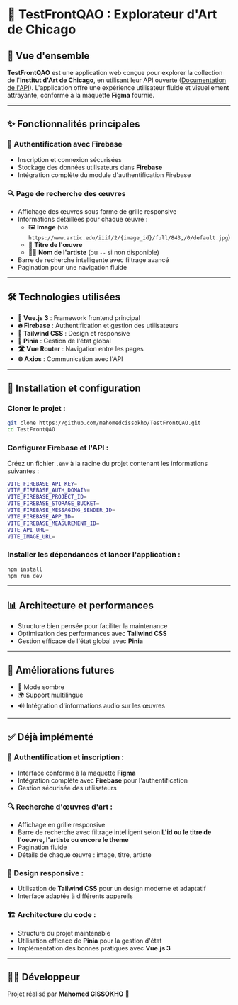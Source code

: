 # 🎨 TestFrontQAO : Explorateur d'Art de Chicago

## 🌟 Vue d'ensemble
**TestFrontQAO** est une application web conçue pour explorer la collection de l'**Institut d'Art de Chicago**, en utilisant leur API ouverte ([Documentation de l'API](https://api.artic.edu/docs/)). L'application offre une expérience utilisateur fluide et visuellement attrayante, conforme à la maquette **Figma** fournie.

---

## ✨ Fonctionnalités principales

### 🔐 Authentification avec Firebase
- Inscription et connexion sécurisées
- Stockage des données utilisateurs dans **Firebase**
- Intégration complète du module d'authentification Firebase

### 🔍 Page de recherche des œuvres
- Affichage des œuvres sous forme de grille responsive
- Informations détaillées pour chaque œuvre :
  - 🖼️ **Image** (via `https://www.artic.edu/iiif/2/{image_id}/full/843,/0/default.jpg`)
  - 📜 **Titre de l'œuvre**
  - 👩‍🎨 **Nom de l'artiste** (ou `--` si non disponible)
- Barre de recherche intelligente avec filtrage avancé
- Pagination pour une navigation fluide

---

## 🛠️ Technologies utilisées
- **🖖 Vue.js 3** : Framework frontend principal
- **🔥 Firebase** : Authentification et gestion des utilisateurs
- **🎨 Tailwind CSS** : Design et responsive
- **🔄 Pinia** : Gestion de l'état global
- **🛣️ Vue Router** : Navigation entre les pages
- **🌐 Axios** : Communication avec l'API

---

## 🚀 Installation et configuration

### Cloner le projet :
```bash
git clone https://github.com/mahomedcissokho/TestFrontQAO.git
cd TestFrontQAO
```

### Configurer Firebase et l'API :
Créez un fichier `.env` à la racine du projet contenant les informations suivantes :
```bash
VITE_FIREBASE_API_KEY=
VITE_FIREBASE_AUTH_DOMAIN=
VITE_FIREBASE_PROJECT_ID=
VITE_FIREBASE_STORAGE_BUCKET=
VITE_FIREBASE_MESSAGING_SENDER_ID=
VITE_FIREBASE_APP_ID=
VITE_FIREBASE_MEASUREMENT_ID=
VITE_API_URL=
VITE_IMAGE_URL=
```

### Installer les dépendances et lancer l'application :
```bash
npm install
npm run dev
```

---

## 📊 Architecture et performances
- Structure bien pensée pour faciliter la maintenance
- Optimisation des performances avec **Tailwind CSS**
- Gestion efficace de l'état global avec **Pinia**

---

## 🌈 Améliorations futures
- 🌙 Mode sombre
- 🌍 Support multilingue
- 🔊 Intégration d'informations audio sur les œuvres

---

## ✅ Déjà implémenté
### 🔐 Authentification et inscription :
- Interface conforme à la maquette **Figma**
- Intégration complète avec **Firebase** pour l'authentification
- Gestion sécurisée des utilisateurs
### 🔍 Recherche d'œuvres d'art :
- Affichage en grille responsive
- Barre de recherche avec filtrage intelligent selon **L'id ou le titre de l'oeuvre, l'artiste ou encore le theme**
- Pagination fluide
- Détails de chaque œuvre : image, titre, artiste
### 🎨 Design responsive :
- Utilisation de **Tailwind CSS** pour un design moderne et adaptatif
- Interface adaptée à différents appareils
### 🏗️ Architecture du code :
- Structure du projet maintenable
- Utilisation efficace de **Pinia** pour la gestion d'état
- Implémentation des bonnes pratiques avec **Vue.js 3**

---

## 👨‍💻 Développeur
Projet réalisé par **Mahomed CISSOKHO** 🌟

